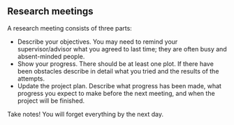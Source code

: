 ## Research meetings
A research meeting consists of three parts: 
 * Describe your objectives. You may need to remind your supervisor/advisor what you agreed to last time; they are often busy and absent-minded people.
 * Show your progress. There should be at least one plot. If there have been obstacles describe in detail what you tried and the results of the attempts.
 * Update the project plan.  Describe what progress has been made, what progress you expect to make before the next meeting, and when the project will be finished.
 
Take notes! You will forget everything by the next day.
